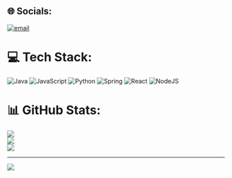 
## 🌐 Socials:


[![email](https://img.shields.io/badge/Email-D14836?logo=gmail&logoColor=white)](mailto:skhan552026@gmail.com) 

# 💻 Tech Stack:
![Java](https://img.shields.io/badge/java-%23ED8B00.svg?style=plastic&logo=openjdk&logoColor=white) ![JavaScript](https://img.shields.io/badge/javascript-%23323330.svg?style=plastic&logo=javascript&logoColor=%23F7DF1E) ![Python](https://img.shields.io/badge/python-3670A0?style=plastic&logo=python&logoColor=ffdd54) ![Spring](https://img.shields.io/badge/spring-%236DB33F.svg?style=plastic&logo=spring&logoColor=white) ![React](https://img.shields.io/badge/react-%2320232a.svg?style=plastic&logo=react&logoColor=%2361DAFB) ![NodeJS](https://img.shields.io/badge/node.js-6DA55F?style=plastic&logo=node.js&logoColor=white)
# 📊 GitHub Stats:
![](https://github-readme-stats.vercel.app/api?username=khansameer2580&theme=aura&hide_border=false&include_all_commits=false&count_private=false)<br/>
![](https://github-readme-streak-stats.herokuapp.com/?user=khansameer2580&theme=aura&hide_border=false)<br/>
![](https://github-readme-stats.vercel.app/api/top-langs/?username=khansameer2580&theme=aura&hide_border=false&include_all_commits=false&count_private=false&layout=compact)

---
[![](https://visitcount.itsvg.in/api?id=khansameer2580&icon=0&color=0)](https://visitcount.itsvg.in)

<!-- Proudly created with GPRM ( https://gprm.itsvg.in ) -->

